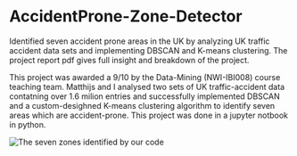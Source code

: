 # AccidentProne-Zone-Detector
Identified seven accident prone areas in the UK by analyzing UK traffic accident data sets and implementing DBSCAN and K-means clustering.
The project report pdf gives full insight and breakdown of the project.

This project was awarded a 9/10 by the Data-Mining (NWI-IBI008) course teaching team.
Matthijs and I analysed two sets of UK traffic-accident data contatning over 1.6 milion entries and successfully implemented DBSCAN and a custom-desighned K-means clustering algorithm to identify seven areas which are accident-prone. This project was done in a jupyter notbook in python.

![The seven zones identified by our code](https://gyazo.com/f1171dbeed663a079731ff550943c6d9)

